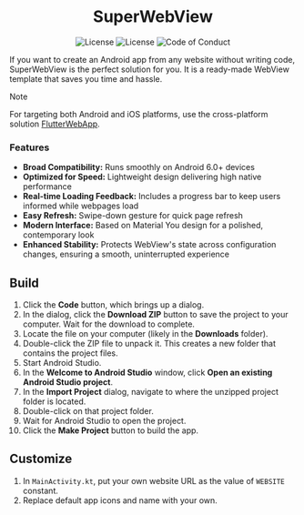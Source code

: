 <h1 align="center">
     SuperWebView
</h1>
<p align="center">
     <a style="text-decoration:none" href="https://github.com/roozbehzarei/SuperWebView/commits/master">
          <img src="https://img.shields.io/github/last-commit/roozbehzarei/superwebview?color=informational&label=last%20update" alt="License" />
     </a>
     <a style="text-decoration:none" href="LICENSE">
          <img src="https://img.shields.io/github/license/roozbehzarei/superwebview" alt="License" />
     </a>
     <a style="text-decoration:none" href="CODE_OF_CONDUCT.md">
          <img src="https://img.shields.io/badge/Contributor%20Covenant-2.0-4baaaa.svg" alt="Code of Conduct" />
     </a>
</p>

If you want to create an Android app from any website without writing code, SuperWebView is the perfect solution for you. It is a ready-made WebView template that saves you time and hassle.

> [!NOTE]
> For targeting both Android and iOS platforms, use the cross-platform solution [FlutterWebApp](https://github.com/ebadimobina/FlutterWebApp).

### Features
* **Broad Compatibility:** Runs smoothly on Android 6.0+ devices
* **Optimized for Speed:** Lightweight design delivering high native performance
* **Real-time Loading Feedback:** Includes a progress bar to keep users informed while webpages load
* **Easy Refresh:** Swipe-down gesture for quick page refresh
* **Modern Interface:** Based on Material You design for a polished, contemporary look
* **Enhanced Stability:** Protects WebView's state across configuration changes, ensuring a smooth, uninterrupted experience

## Build
1. Click the **Code** button, which brings up a dialog.
2. In the dialog, click the **Download ZIP** button to save the project to your computer. Wait for the download to complete.
3. Locate the file on your computer (likely in the **Downloads** folder).
4. Double-click the ZIP file to unpack it. This creates a new folder that contains the project files.
5. Start Android Studio.
6. In the **Welcome to Android Studio** window, click **Open an existing Android Studio project**.
7. In the **Import Project** dialog, navigate to where the unzipped project folder is located.
8. Double-click on that project folder.
9. Wait for Android Studio to open the project.
10. Click the **Make Project** button to build the app.

## Customize
1. In `MainActivity.kt`, put your own website URL as the value of `WEBSITE` constant.
2. Replace default app icons and name with your own.
